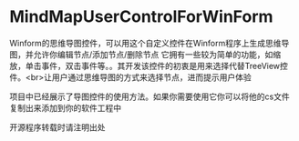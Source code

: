 # MindMapUserControlForWinForm
Winform的思维导图控件，可以用这个自定义控件在Winform程序上生成思维导图，并允许你编辑节点/添加节点/删除节点
它拥有一些较为简单的功能，如缩放，单击事件，双击事件等。。其开发该控件的初衷是用来选择代替TreeView控件。<br\>让用户通过思维导图的方式来选择节点，进而提示用户体验

项目中已经展示了导图控件的使用方法。如果你需要使用它你可以将他的cs文件复制出来添加到你的软件工程中

开源程序转载时请注明出处
